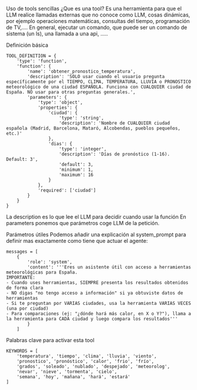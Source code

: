 Uso de tools sencillas
¿Que es una tool?
Es una herramienta para que el LLM realice llamadas externas que no conoce como LLM, cosas dinámicas, por ejemplo operaciones matemáticas, consultas del tiempo, programación de TV,.... En general, ejecutar un comando, que puede ser un comando de sistema (un ls), una llamada a una api, .....

Definición básica

```
TOOL_DEFINITION = {
    'type': 'function',
    'function': {
        'name': 'obtener_pronostico_temperatura',
        'description': 'SOLO usar cuando el usuario pregunta específicamente por el TIEMPO, CLIMA, TEMPERATURA, LLUVIA o PRONOSTICO meteorológico de una ciudad ESPAÑOLA. Funciona con CUALQUIER ciudad de España. NO usar para otras preguntas generales.',
        'parameters': {
            'type': 'object',
            'properties': {
                'ciudad': {
                    'type': 'string',
                    'description': 'Nombre de CUALQUIER ciudad española (Madrid, Barcelona, Mataró, Alcobendas, pueblos pequeños, etc.)'
                },
                'dias': {
                    'type': 'integer',
                    'description': 'Días de pronóstico (1-16). Default: 3',
                    'default': 3,
                    'minimum': 1,
                    'maximum': 16
                }
            },
            'required': ['ciudad']
        }
    }
}

```
La description es lo que lee el LLM para decidir cuando usar la función
En parameters ponemos que parámetros coge LLM de la petición.

Parámetros útiles
Podemos añadir una explicación al system_prompt para definir mas exactamente como tiene que actuar el agente:
```
messages = [
    {
        'role': 'system',
        'content': '''Eres un asistente útil con acceso a herramientas meteorológicas para España.
IMPORTANTE:
- Cuando uses herramientas, SIEMPRE presenta los resultados obtenidos de forma clara
- NO digas "no tengo acceso a información" si ya obtuviste datos de herramientas
- Si te preguntan por VARIAS ciudades, usa la herramienta VARIAS VECES (una por ciudad)
- Para comparaciones (ej: "¿dónde hará más calor, en X o Y?"), llama a la herramienta para CADA ciudad y luego compara los resultados'''
        }
    ]
```

Palabras clave para activar esta tool
```
KEYWORDS = [
    'temperatura', 'tiempo', 'clima', 'lluvia', 'viento',
    'pronostico', 'pronóstico', 'calor', 'frio', 'frío',
    'grados', 'soleado', 'nublado', 'despejado', 'meteorolog',
    'nevar', 'nieve', 'tormenta', 'cielo',
    'semana', 'hoy', 'mañana', 'hará', 'estará'
]
```
